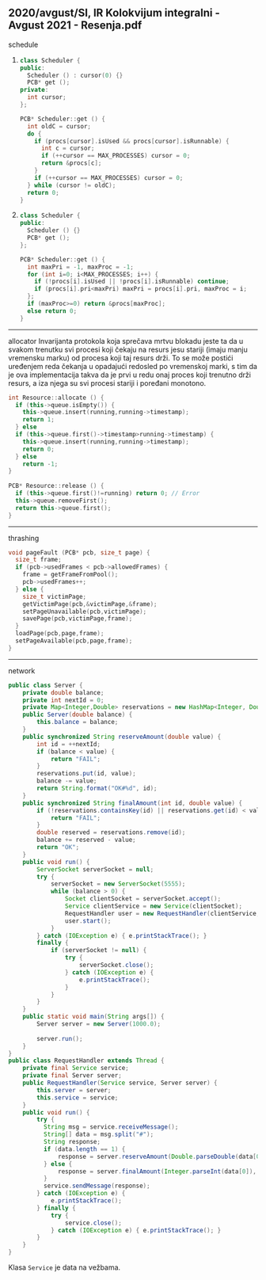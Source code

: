 2020/avgust/SI, IR Kolokvijum integralni - Avgust 2021 - Resenja.pdf
--------------------------------------------------------------------------------
schedule
1. ```cpp
   class Scheduler { 
   public: 
     Scheduler () : cursor(0) {} 
     PCB* get (); 
   private: 
     int cursor; 
   }; 

   PCB* Scheduler::get () { 
     int oldC = cursor; 
     do { 
       if (procs[cursor].isUsed && procs[cursor].isRunnable) { 
         int c = cursor; 
         if (++cursor == MAX_PROCESSES) cursor = 0; 
         return &procs[c]; 
       } 
       if (++cursor == MAX_PROCESSES) cursor = 0; 
     } while (cursor != oldC); 
     return 0;   
   }
   ```
2. ```cpp
   class Scheduler { 
   public: 
     Scheduler () {} 
     PCB* get (); 
   }; 

   PCB* Scheduler::get () { 
     int maxPri = -1, maxProc = -1; 
     for (int i=0; i<MAX_PROCESSES; i++) { 
       if (!procs[i].isUsed || !procs[i].isRunnable) continue; 
       if (procs[i].pri<maxPri) maxPri = procs[i].pri, maxProc = i; 
     }; 
     if (maxProc>=0) return &procs[maxProc]; 
     else return 0;   
   }
   ```

--------------------------------------------------------------------------------
allocator
Invarijanta protokola koja sprečava mrtvu blokadu jeste ta da u svakom 
trenutku svi procesi koji čekaju na resurs jesu stariji (imaju manju vremensku marku) od 
procesa koji taj resurs drži. To se može postići uređenjem reda čekanja u opadajući redosled 
po vremenskoj marki, s tim da je ova implementacija takva da je prvi u redu onaj proces koji 
trenutno drži resurs, a iza njega su svi procesi stariji i poređani monotono. 
```cpp
int Resource::allocate () { 
  if (this->queue.isEmpty()) { 
    this->queue.insert(running,running->timestamp); 
    return 1; 
  } else 
  if (this->queue.first()->timestamp>running->timestamp) { 
    this->queue.insert(running,running->timestamp); 
    return 0; 
  } else 
    return -1; 
}
 
PCB* Resource::release () { 
  if (this->queue.first()!=running) return 0; // Error 
  this->queue.removeFirst(); 
  return this->queue.first(); 
}
```

--------------------------------------------------------------------------------
thrashing
```cpp
void pageFault (PCB* pcb, size_t page) { 
  size_t frame; 
  if (pcb->usedFrames < pcb->allowedFrames) { 
    frame = getFrameFromPool(); 
    pcb->usedFrames++; 
  } else { 
    size_t victimPage; 
    getVictimPage(pcb,&victimPage,&frame); 
    setPageUnavailable(pcb,victimPage); 
    savePage(pcb,victimPage,frame); 
  }   
  loadPage(pcb,page,frame); 
  setPageAvailable(pcb,page,frame); 
}
```

--------------------------------------------------------------------------------
network
```java
public class Server { 
    private double balance; 
    private int nextId = 0; 
    private Map<Integer,Double> reservations = new HashMap<Integer, Double>(); 
    public Server(double balance) { 
        this.balance = balance; 
    } 
    public synchronized String reserveAmount(double value) { 
        int id = ++nextId; 
        if (balance < value) { 
            return "FAIL"; 
        } 
        reservations.put(id, value); 
        balance -= value; 
        return String.format("OK#%d", id); 
    } 
    public synchronized String finalAmount(int id, double value) { 
        if (!reservations.containsKey(id) || reservations.get(id) < value) { 
            return "FAIL"; 
        }
        double reserved = reservations.remove(id); 
        balance += reserved - value;
        return "OK"; 
    } 
    public void run() { 
        ServerSocket serverSocket = null; 
        try { 
            serverSocket = new ServerSocket(5555); 
            while (balance > 0) { 
                Socket clientSocket = serverSocket.accept(); 
                Service clientService = new Service(clientSocket); 
                RequestHandler user = new RequestHandler(clientService, this); 
                user.start(); 
            } 
        } catch (IOException e) { e.printStackTrace(); } 
        finally { 
            if (serverSocket != null) { 
                try { 
                    serverSocket.close(); 
                } catch (IOException e) { 
                    e.printStackTrace(); 
                } 
            } 
        } 
    } 
    public static void main(String args[]) { 
        Server server = new Server(1000.0); 
 
        server.run(); 
    } 
}
public class RequestHandler extends Thread { 
    private final Service service; 
    private final Server server; 
    public RequestHandler(Service service, Server server) { 
        this.server = server; 
        this.service = service; 
    } 
    public void run() { 
        try { 
          String msg = service.receiveMessage(); 
          String[] data = msg.split("#"); 
          String response; 
          if (data.length == 1) { 
              response = server.reserveAmount(Double.parseDouble(data[0])); 
          } else { 
              response = server.finalAmount(Integer.parseInt(data[0]), Double.parseDouble(data[1]));
          } 
          service.sendMessage(response); 
        } catch (IOException e) { 
            e.printStackTrace(); 
        } finally { 
            try { 
                service.close(); 
            } catch (IOException e) { e.printStackTrace(); }
        } 
    } 
} 
```
Klasa `Service` je data na vežbama.
